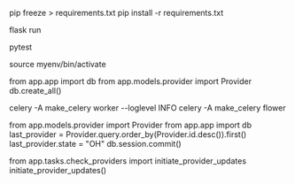 pip freeze > requirements.txt
pip install -r requirements.txt

flask run

pytest

source myenv/bin/activate


from app.app import db
from app.models.provider import Provider
db.create_all()

celery -A make_celery worker --loglevel INFO
celery -A make_celery flower





from app.models.provider import Provider
from app.app import db
last_provider = Provider.query.order_by(Provider.id.desc()).first()
last_provider.state = "OH"
db.session.commit()

from app.tasks.check_providers import initiate_provider_updates
initiate_provider_updates()

